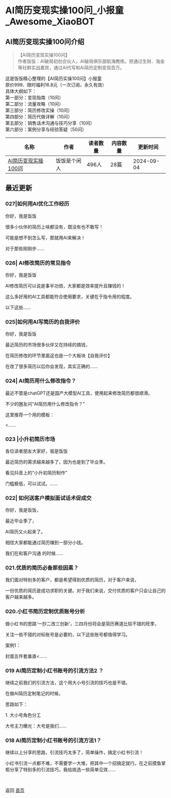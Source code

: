 # AI简历变现实操100问_小报童_Awesome_XiaoBOT

## AI简历变现实操100问介绍
> 【AI简历变现实操100问】    
作者饭饭：AI破局初创合伙人，AI破局俱乐部航海教练。担通过生财、淘金等社群实战嘉宾，通过AI代写和Ai简历定制变现百万。    
    
这是饭饭精心整理的【AI简历实操100问】小报童    
原价999、限时福利16.8元（一次订阅，永久有效）    
具体大纲如下：    
第一部分：变现指南（10问）    
第二部分：流量攻略（10问）    
第三部分：简历修改实操（10问）    
第四部分：简历代做详解（10问）    
第五部分：销售话术沟通与技巧分享（10问）    
第六部分：案例分享与经验答疑（50问）  
  


|名称|作者|读者数量|内容数量|更新时间|
|---|---|---|---|---|
|[AI简历变现实操100问](https://xiaobot.net/p/F49091?refer=9c3f1c95-a052-465a-9902-f6d75080262a)|饭饭是个闲人|496人|28篇|2024-09-04|

## 最近更新
### 027|如何用AI优化工作经历

你好，我是饭饭

很多小伙伴的简历上啥都没有，既没有也不敢写！

可能是想不到怎么写，那就用AI来解决！

对于那些刚刚步......

### 026| AI修改简历的常见指令

你好，我是饭饭

AI修改简历可以说是事半功倍，大家都是效率提升且赚钱的！

这么多好用的AI工具都能符合使用要求，关键在于指令用的程度。

以下这些......

### 025|如何用AI写简历的自我评价

你好，我是饭饭

最近简历的市场很多伙伴又在持续的搞钱，

在简历修改的环节里面这也是一个大板块【自我评价】

在改了很多简历以后你会发现，其实正确的......

### 024| AI简历用什么修改指令？

最近不管是chatGPT还是国产大模型AI工具，使用起来修改简历都很顺滑。

不少的圈友问“AI简历用什么修改指令？”

这里推荐一个用的模板：

<......

### 023 |小升初简历市场

各位读者朋友大家好，我是饭饭

最近简历的需求越来越多了，因为也是到了毕业季。

看见抖音上的“小升初简历制作”

门槛极低，可以试试。......

### 022| 如何送客户模拟面试话术促成交

你好，我是饭饭，

最近毕业季了，

AI简历又火起来了。

相信大家都能通过简历赚到一部分小钱。

我们在和客户沟通 的时候......

### 021.优质的简历必备那些因素？

我们面对特别多的客户，都是希望得到优质的简历，对于客户来说，

一份优质的简历是成功求职的关键。对于我们来说，交付优质的客户只会让自己的客户越来越多。

### 020.小红书简历定制优质账号分析

做小红书的思路‘一抄二改三创新’，三四月份将会是简历赛道比较不错的旺季，

关注一些不错的对标账号是必要的，以下这些账号都值得学习。

案例1：

封面五件套垂直<......

### 019 AI简历定制小红书账号的引流方法2 ？

继续之前我们的引流方法，这个用大小号引流的技巧也是不错。

在做AI简历定制笔记的时候，

思路如下：

1\. 大小号角色分工

大号主力曝光：大号是我们......

### 018 AI简历定制小红书账号的引流方法1？

继续以上分享的思路，引流技巧太多了，简单操作，搞定小红书引流！

小红书引流一点都不难，不需要学一大堆，把其中一个招搞定就行。在之前摸鱼掌柜分享了特别多的引流技巧，我给挑选一些简单见效......


<a href="https://github.com/Reno9527/awesome-xiaobot" style="color: white; text-decoration: none;">awesome-xiaobot</a>

返回 [首页](../README.md)
